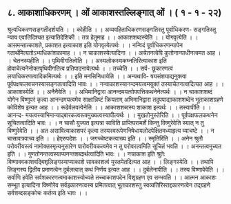 ## ८. आकाशाधिकरणम् । ओं आकाशस्तल्लिङ्गात् ओं । ( १ - १ - २२)
श्रुत्यधिकरणसङ्गतीदर्शयति । । कोहीति । । अव्यवहिताधिकरणसङ्गतिस्तु पूर्वाधिकरण-
सङ्गतिस्तु न्याय एवातिदिश्यत इत्यातिदेशिकी । तत्र हेतुमाह । । आकाशशब्दस्येति । ।
योगवृत्येति । । आसमन्तात्काशते, प्रकाशत इत्याकाश इति योगवृत्येत्पर्थः । । नन्विदं
पूर्वाधिकरणन्यापेन गतार्थमित्यतोऽभ्यधिकांशकामाह । । न चाकाशस्येत्यादिना । । अचेतनत्वेपि
कुतोनान्याधीनत्वमत आह । । चेतनस्यहीति । । पृथिवीगतित्वेति । । अस्यलोकस्यकघ्नतिरित्याकाश इति होवाचेत्यनेनोक्तपृथिवीगतित्व प्रतिपादनायेत्यर्थः । । तच्चेति । । सर्व-
छूकारणत्वं लयाधिकरणत्वादिकमित्यर्थः । । इति मनसिनिधायेति । । अन्यथावि-
षयसंशयाद्यनुक्त्वा पूर्वपक्षफलवचनस्यासङ्गतत्वादिति भावः । । नन्वाकाशस्यानन्दमयत्वमयुक्तं
तस्याचेतनत्वादित्यत आह । । आकाशस्येति । । अनैनैवेति । । अभिमानिद्वारा
आनन्दमयत्वोपपत्तिकथनेनेत्यर्थः । । न चाकाशशब्दं योगेन विष्णुपरं कृत्वा आनन्दमयत्वमेव
साक्षान्निष्टं क्रियताम् अभिमानिद्वारा तदुपपाद्याकाशशब्देन भूताकाशग्रहणे कोविशेष इत्यत
आह । । रूढेर्वलवत्वेनेति । । आकाशशब्दस्य शाकाश इत्यर्थः । । तस्यापीति । । आनन्द-
मयत्वस्याभिमान्याद्बारकत्वरूपमुख्यत्वस्यापीत्यर्थः । । मुखतोनुस्तेरिति । । पूर्वपक्षफलकथनेन
सूचितत्वादिति भावः । । न चासौ युज्यत इत्यत्रा साविति प्राप्तिपरामर्शे किन्तु विष्णुरेवेति स्यात्
न तु विष्णुरेवेति । । अत असावित्याकाशपरं कृत्वा तस्यस्वरूपेणनिषेधायलोदपेक्षितमध्याहृत्य
व्याचष्टे । । न चासावत्रवाच्य इति । । हेएरुपदेशः । । जगच्चेष्टकत्वाख्य इति । । स्मृतिरिति । ।
अनेन श्रुतौ परोवरीयस्त्वं नामोक्तस्मृत्यनुसारेण पारोवरीयकत्वमेव न तु परोवरत्वमिति सूचितं
भवति । । अनन्तत्वमुच्यत इति । । गुणतोनन्तत्वस्याप्यनन्तशब्दार्थत्वादिति भावः । । नचाकाश
इति श्रुतेः विष्णाववकाशवद्बिशृलिङ्गस्याप्याकाशे सावकाशत्वं युस्तमेतदित्यत आह । ।
लिङ्गस्येति । । तथापि लिङ्गस्य द्वितीय प्रमाणत्वेन दुर्बलत्वात् कथं निर्णय इत्यत आह । ।
दुर्बलेनापीति । । तस्य विष्णावेवेति । । सर्वाणि हवेति सर्वशकारणत्वमाकाशस्योच्यते
तच्चाकाशपदेन विशृग्रहण एव सम्भवति । । आत्मन आकाशः सम्भूत इत्यादिना विष्णोरेव
सर्वइकारणत्वस्य प्रमितत्वात् भूताकाशस्तु स्वव्यतिरिस्तद्दकारणत्वेन तद्ग्रहणे
सर्वशब्दसङ्कोचः कर्तव्य इति भावः । ।
 